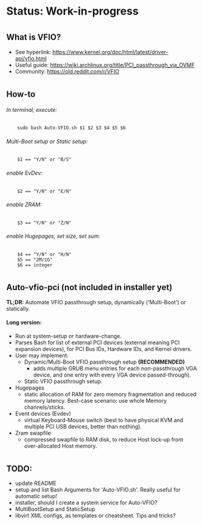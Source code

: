 # Status: Work-in-progress
#
## What is VFIO?
* See hyperlink:  https://www.kernel.org/doc/html/latest/driver-api/vfio.html
* Useful guide:   https://wiki.archlinux.org/title/PCI_passthrough_via_OVMF
* Community:      https://old.reddit.com/r/VFIO
#
## How-to
###### In terminal, execute:

        sudo bash Auto-VFIO.sh $1 $2 $3 $4 $5 $6
###### Multi-Boot setup or Static setup:
        $1 == "Y/N" or "B/S"
###### enable EvDev:
        $2 == "Y/N" or "E/N"
###### enable ZRAM:
        $3 == "Y/N" or "Z/N"
###### enable Hugepages, set size, set sum:
        $4 == "Y/N" or "H/N"
        $5 == "2M/1G"
        $6 == integer
#
## Auto-vfio-pci  (not included in installer yet)
**TL;DR:**
Automate VFIO passthrough setup, dynamically ('Multi-Boot') or statically.
#### Long version:
* Run at system-setup or hardware-change.
* Parses Bash for list of external PCI devices (external meaning PCI expansion devices), for PCI Bus IDs, Hardware IDs, and Kernel drivers.
* User may implement:
  * Dynamic/Multi-Boot VFIO passthrough setup  **(RECOMMENDED)**
    * adds multiple GRUB menu entries for each non-passthrough VGA device, and one entry with every VGA device passed-through). 
  * Static VFIO passthrough setup.
 * Hugepages
   * static allocation of RAM for zero memory fragmentation and reduced memory latency. Best-case scenario: use whole Memory channels/sticks.
 * Event devices (Evdev)
   * virtual Keyboard-Mouse switch (best to have physical KVM and multiple PCI USB devices, better than nothing).
 * Zram swapfile
   * compressed swapfile to RAM disk, to reduce Host lock-up from over-allocated Host memory.
#
## TODO:
* update README
* setup and list Bash Arguments for 'Auto-VFIO.sh'. Really useful for automatic setup!
* installer, should I create a system service for Auto-VFIO?
* MultiBootSetup and StaticSetup
* libvirt XML configs, as templates or cheatsheet. Tips and tricks?
#
